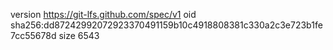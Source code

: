 version https://git-lfs.github.com/spec/v1
oid sha256:dd87242992072923370491159b10c4918808381c330a2c3e723b1fe7cc55678d
size 6543
